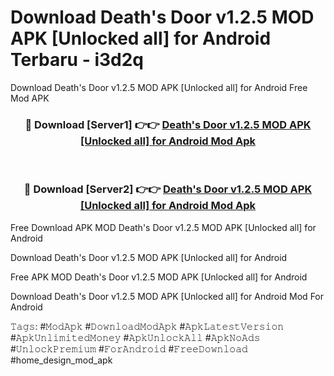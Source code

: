 # Download Death's Door v1.2.5 MOD APK [Unlocked all] for Android Terbaru - i3d2q
Download Death's Door v1.2.5 MOD APK [Unlocked all] for Android Free Mod APK

<div align="center">
<h3>🔴 Download [Server1] 👉👉 <a href="https://apk-comot.site?title=Death's_Door_v1.2.5_MOD_APK_[Unlocked_all]_for_Android">Death's Door v1.2.5 MOD APK [Unlocked all] for Android Mod Apk</a></h3><br>

<h3>🔴 Download [Server2] 👉👉 <a href="https://apk-comot.site?title=Death's_Door_v1.2.5_MOD_APK_[Unlocked_all]_for_Android">Death's Door v1.2.5 MOD APK [Unlocked all] for Android Mod Apk</a></h3>
</div>


Free Download APK MOD Death's Door v1.2.5 MOD APK [Unlocked all] for Android

Download Death's Door v1.2.5 MOD APK [Unlocked all] for Android 

Free APK MOD Death's Door v1.2.5 MOD APK [Unlocked all] for Android 

Download Death's Door v1.2.5 MOD APK [Unlocked all] for Android Mod For Android

𝚃𝚊𝚐𝚜: #𝙼𝚘𝚍𝙰𝚙𝚔 #𝙳𝚘𝚠𝚗𝚕𝚘𝚊𝚍𝙼𝚘𝚍𝙰𝚙𝚔 #𝙰𝚙𝚔𝙻𝚊𝚝𝚎𝚜𝚝𝚅𝚎𝚛𝚜𝚒𝚘𝚗 #𝙰𝚙𝚔𝚄𝚗𝚕𝚒𝚖𝚒𝚝𝚎𝚍𝙼𝚘𝚗𝚎𝚢 #𝙰𝚙𝚔𝚄𝚗𝚕𝚘𝚌𝚔𝙰𝚕𝚕 #𝙰𝚙𝚔𝙽𝚘𝙰𝚍𝚜 #𝚄𝚗𝚕𝚘𝚌𝚔𝙿𝚛𝚎𝚖𝚒𝚞𝚖 #𝙵𝚘𝚛𝙰𝚗𝚍𝚛𝚘𝚒𝚍 #𝙵𝚛𝚎𝚎𝙳𝚘𝚠𝚗𝚕𝚘𝚊𝚍 #home_design_mod_apk